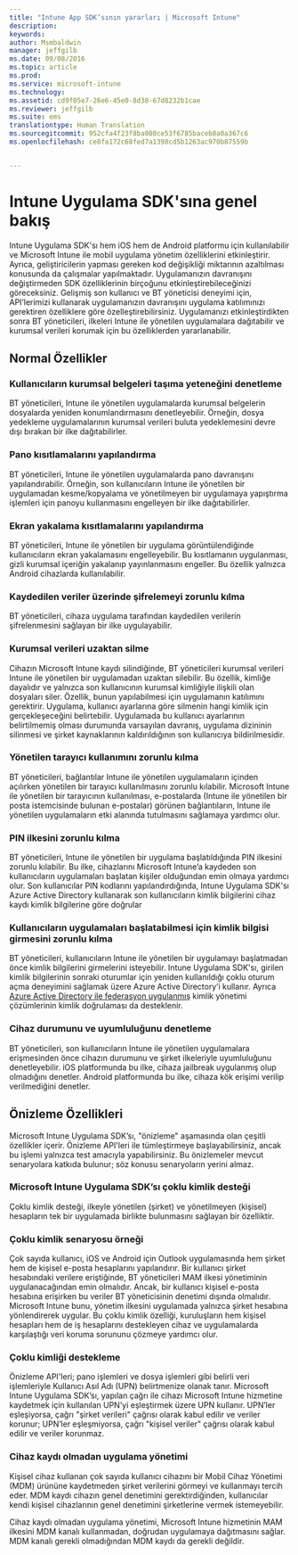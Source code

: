```yaml
---
title: "Intune App SDK’sının yararları | Microsoft Intune"
description: 
keywords: 
author: Msmbaldwin
manager: jeffgilb
ms.date: 09/08/2016
ms.topic: article
ms.prod: 
ms.service: microsoft-intune
ms.technology: 
ms.assetid: cd9f05e7-26e6-45e0-8d38-67d8232b1cae
ms.reviewer: jeffgilb
ms.suite: ems
translationtype: Human Translation
ms.sourcegitcommit: 952cfa4f23f8ba080ce53f6785baceb8a0a367c6
ms.openlocfilehash: ce8fa172c68fed7a1398cd5b1263ac970b87559b


---
```


# Intune Uygulama SDK'sına genel bakış
Intune Uygulama SDK'sı hem iOS hem de Android platformu için kullanılabilir ve Microsoft Intune ile mobil uygulama yönetim özelliklerini etkinleştirir. Ayrıca, geliştiricilerin yapması gereken kod değişikliği miktarının azaltılması konusunda da çalışmalar yapılmaktadır. Uygulamanızın davranışını değiştirmeden SDK özelliklerinin birçoğunu etkinleştirebileceğinizi göreceksiniz. Gelişmiş son kullanıcı ve BT yöneticisi deneyimi için, API’lerimizi kullanarak uygulamanızın davranışını uygulama katılımınızı gerektiren özelliklere göre özelleştirebilirsiniz. Uygulamanızı etkinleştirdikten sonra BT yöneticileri, ilkeleri Intune ile yönetilen uygulamalara dağıtabilir ve kurumsal verileri korumak için bu özelliklerden yararlanabilir.

## Normal Özellikler

### Kullanıcıların kurumsal belgeleri taşıma yeteneğini denetleme
BT yöneticileri, Intune ile yönetilen uygulamalarda kurumsal belgelerin dosyalarda yeniden konumlandırmasını denetleyebilir. Örneğin, dosya yedekleme uygulamalarının kurumsal verileri buluta yedeklemesini devre dışı bırakan bir ilke dağıtabilirler.

### Pano kısıtlamalarını yapılandırma
BT yöneticileri, Intune ile yönetilen uygulamalarda pano davranışını yapılandırabilir. Örneğin, son kullanıcıların Intune ile yönetilen bir uygulamadan kesme/kopyalama ve yönetilmeyen bir uygulamaya yapıştırma işlemleri için panoyu kullanmasını engelleyen bir ilke dağıtabilirler.

### Ekran yakalama kısıtlamalarını yapılandırma
BT yöneticileri, Intune ile yönetilen bir uygulama görüntülendiğinde kullanıcıların ekran yakalamasını engelleyebilir. Bu kısıtlamanın uygulanması, gizli kurumsal içeriğin yakalanıp yayınlanmasını engeller. Bu özellik yalnızca Android cihazlarda kullanılabilir.

### Kaydedilen veriler üzerinde şifrelemeyi zorunlu kılma
BT yöneticileri, cihaza uygulama tarafından kaydedilen verilerin şifrelenmesini sağlayan bir ilke uygulayabilir.

### Kurumsal verileri uzaktan silme
Cihazın Microsoft Intune kaydı silindiğinde, BT yöneticileri kurumsal verileri Intune ile yönetilen bir uygulamadan uzaktan silebilir. Bu özellik, kimliğe dayalıdır ve yalnızca son kullanıcının kurumsal kimliğiyle ilişkili olan dosyaları siler. Özellik, bunun yapılabilmesi için uygulamanın katılımını gerektirir. Uygulama, kullanıcı ayarlarına göre silmenin hangi kimlik için gerçekleşeceğini belirtebilir. Uygulamada bu kullanıcı ayarlarının belirtilmemiş olması durumunda varsayılan davranış, uygulama dizininin silinmesi ve şirket kaynaklarının kaldırıldığının son kullanıcıya bildirilmesidir.

### Yönetilen tarayıcı kullanımını zorunlu kılma
BT yöneticileri, bağlantılar Intune ile yönetilen uygulamaların içinden açılırken yönetilen bir tarayıcı kullanılmasını zorunlu kılabilir. Microsoft Intune ile yönetilen bir tarayıcının kullanılması, e-postalarda (Intune ile yönetilen bir posta istemcisinde bulunan e-postalar) görünen bağlantıların, Intune ile yönetilen uygulamaların etki alanında tutulmasını sağlamaya yardımcı olur.

### PIN ilkesini zorunlu kılma
BT yöneticileri, Intune ile yönetilen bir uygulama başlatıldığında PIN ilkesini zorunlu kılabilir. Bu ilke, cihazlarını Microsoft Intune’a kaydeden son kullanıcıların uygulamaları başlatan kişiler olduğundan emin olmaya yardımcı olur. Son kullanıcılar PIN kodlarını yapılandırdığında, Intune Uygulama SDK'sı Azure Active Directory kullanarak son kullanıcıların kimlik bilgilerini cihaz kaydı kimlik bilgilerine göre doğrular

### Kullanıcıların uygulamaları başlatabilmesi için kimlik bilgisi girmesini zorunlu kılma
BT yöneticileri, kullanıcıların Intune ile yönetilen bir uygulamayı başlatmadan önce kimlik bilgilerini girmelerini isteyebilir. Intune Uygulama SDK'sı, girilen kimlik bilgilerinin sonraki oturumlar için yeniden kullanıldığı çoklu oturum açma deneyimini sağlamak üzere Azure Active Directory’i kullanır. Ayrıca [Azure Active Directory ile federasyon uygulanmış](https://msdn.microsoft.com/library/azure/jj679342.aspx) kimlik yönetimi çözümlerinin kimlik doğrulaması da desteklenir.

### Cihaz durumunu ve uyumluluğunu denetleme
BT yöneticileri, son kullanıcıların Intune ile yönetilen uygulamalara erişmesinden önce cihazın durumunu ve şirket ilkeleriyle uyumluluğunu denetleyebilir. iOS platformunda bu ilke, cihaza jailbreak uygulanmış olup olmadığını denetler. Android platformunda bu ilke, cihaza kök erişimi verilip verilmediğini denetler.

## Önizleme Özellikleri
Microsoft Intune Uygulama SDK’sı, "önizleme" aşamasında olan çeşitli özellikler içerir. Önizleme API'leri ile tümleştirmeye başlayabilirsiniz, ancak bu işlemi yalnızca test amacıyla yapabilirsiniz. Bu önizlemeler mevcut senaryolara katkıda bulunur; söz konusu senaryoların yerini almaz.

### Microsoft Intune Uygulama SDK’sı çoklu kimlik desteği
Çoklu kimlik desteği, ilkeyle yönetilen (şirket) ve yönetilmeyen (kişisel) hesapların tek bir uygulamada birlikte bulunmasını sağlayan bir özelliktir.

### Çoklu kimlik senaryosu örneği
Çok sayıda kullanıcı, iOS ve Android için Outlook uygulamasında hem şirket hem de kişisel e-posta hesaplarını yapılandırır. Bir kullanıcı şirket hesabındaki verilere eriştiğinde, BT yöneticileri MAM ilkesi yönetiminin uygulanacağından emin olmalıdır. Ancak, bir kullanıcı kişisel e-posta hesabına erişirken bu veriler BT yöneticisinin denetimi dışında olmalıdır. Microsoft Intune bunu, yönetim ilkesini uygulamada yalnızca şirket hesabına yönlendirerek uygular. Bu çoklu kimlik özelliği, kuruluşların hem kişisel hesapları hem de iş hesaplarını destekleyen cihaz ve uygulamalarda karşılaştığı veri koruma sorununu çözmeye yardımcı olur.

### Çoklu kimliği destekleme
Önizleme API'leri; pano işlemleri ve dosya işlemleri gibi belirli veri işlemleriyle Kullanıcı Asıl Adı (UPN) belirtmenize olanak tanır. Microsoft Intune Uygulama SDK’sı, yapılan çağrı ile cihazı Microsoft Intune hizmetine kaydetmek için kullanılan UPN’yi eşleştirmek üzere UPN kullanır. UPN’ler eşleşiyorsa, çağrı "şirket verileri" çağrısı olarak kabul edilir ve veriler korunur; UPN’ler eşleşmiyorsa, çağrı "kişisel veriler" çağrısı olarak kabul edilir ve veriler korunmaz.

### Cihaz kaydı olmadan uygulama yönetimi
Kişisel cihaz kullanan çok sayıda kullanıcı cihazını bir Mobil Cihaz Yönetimi (MDM) ürününe kaydetmeden şirket verilerini görmeyi ve kullanmayı tercih eder. MDM kaydı cihazın genel denetimini gerektirdiğinden, kullanıcılar kendi kişisel cihazlarının genel denetimini şirketlerine vermek istemeyebilir.

Cihaz kaydı olmadan uygulama yönetimi, Microsoft Intune hizmetinin MAM ilkesini MDM kanalı kullanmadan, doğrudan uygulamaya dağıtmasını sağlar. MDM kanalı gerekli olmadığından MDM kaydı da gerekli değildir.




<!--HONumber=Sep16_HO2-->



